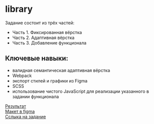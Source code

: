# library

Задание состоит из трёх частей:
- Часть 1. Фиксированная вёрстка
- Часть 2. Адаптивная вёрстка
- Часть 3. Добавление функционала

## Ключевые навыки:
- валидная семантическая адаптивная вёрстка
- Webpack
- экспорт стилей и графики из Figma
- SCSS
- использование чистого JavaScript для реализации указанного в задании функционала

[Результат](https://regemler.github.io/library/library/)  
[Макет в figma](https://www.figma.com/file/SGY7eOpXC1xBddFNsb72o7/%D0%91%D0%B8%D0%B1%D0%BB%D0%B8%D0%BE%D1%82%D0%B5%D0%BA%D0%B0-stage0?type=design&node-id=0-1&mode=design)  
[Сслыка на задание](https://github.com/rolling-scopes-school/tasks/blob/master/tasks/library/library.md)  
